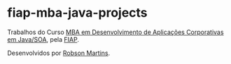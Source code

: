 # fiap-mba-java-projects
<p>Trabalhos do Curso <a target="_blank" href="http://www.fiap.com.br/mba/mba-em-desenvolvimento-de-aplicacoes-java-soa">MBA em Desenvolvimento de Aplicações Corporativas em Java/SOA</a>, pela <a target="_blank" href="http://www.fiap.com.br/">FIAP</a>.</p>
<p>Desenvolvidos por <a target="_blank" href="http://www.robsonmartins.com">Robson Martins</a>.</p>
